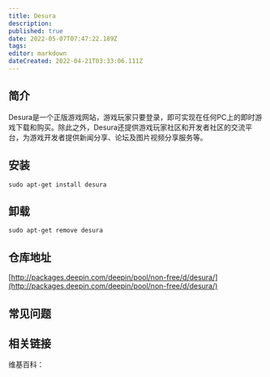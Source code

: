 ```yaml
---
title: Desura
description: 
published: true
date: 2022-05-07T07:47:22.189Z
tags: 
editor: markdown
dateCreated: 2022-04-21T03:33:06.111Z
---
```


## 简介

Desura是一个正版游戏网站，游戏玩家只要登录，即可实现在任何PC上的即时游戏下载和购买。除此之外，Desura还提供游戏玩家社区和开发者社区的交流平台，为游戏开发者提供新闻分享、论坛及图片视频分享服务等。

## 安装

`sudo apt-get install desura`

## 卸载

`sudo apt-get remove desura`

## 仓库地址

[http://packages.deepin.com/deepin/pool/non-free/d/desura/](http://packages.deepin.com/deepin/pool/non-free/d/desura/)

## 常见问题

## 相关链接

维基百科：
